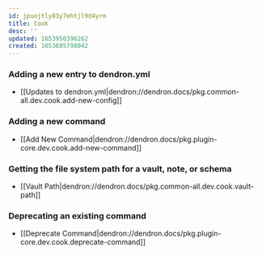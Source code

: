 ```yaml
---
id: jpuojtly83y7ehtjl9d4yrm
title: Cook
desc: ''
updated: 1653950396262
created: 1653605798042
---
```


### Adding a new entry to dendron.yml
- [[Updates to dendron.yml|dendron://dendron.docs/pkg.common-all.dev.cook.add-new-config]]

### Adding a new command
- [[Add New Command|dendron://dendron.docs/pkg.plugin-core.dev.cook.add-new-command]]

### Getting the file system path for a vault, note, or schema
- [[Vault Path|dendron://dendron.docs/pkg.common-all.dev.cook.vault-path]]

### Deprecating an existing command
- [[Deprecate Command|dendron://dendron.docs/pkg.plugin-core.dev.cook.deprecate-command]]